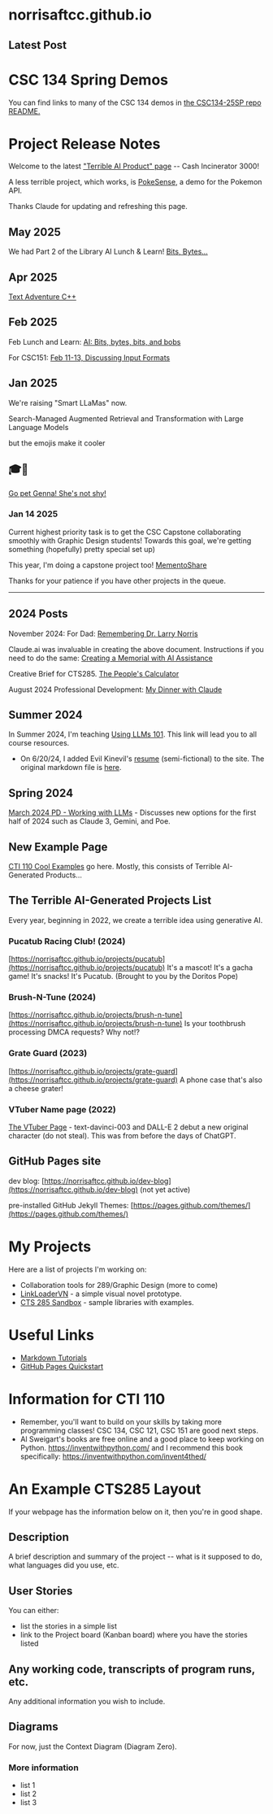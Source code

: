# norrisaftcc.github.io

## Latest Post

# CSC 134 Spring Demos

You can find links to many of the CSC 134 demos in [the CSC134-25SP repo README.](https://github.com/norrisaftcc/CSC-134_25SP/blob/main/README.md)

# Project Release Notes

Welcome to the latest ["Terrible AI Product" page](projects/cashincinerator3000/) -- Cash Incinerator 3000!

A less terrible project, which works, is [PokeSense](projects/pokesense/), a demo for the Pokemon API.

Thanks Claude for updating and refreshing this page.

## May 2025

We had Part 2 of the Library AI Lunch & Learn! [Bits, Bytes...](projects/25may_ai.html)

## Apr 2025
[Text Adventure C++](projects/textadv_25apr.html)

## Feb 2025

Feb Lunch and Learn: [AI: Bits, bytes, bits, and bobs](projects/25febaipd.html)

For CSC151: [Feb 11-13, Discussing Input Formats](projects/javafeb.html)

## Jan 2025
We're raising "Smart LLaMas" now.

Search-Managed Augmented Retrieval and Transformation with Large Language Models

but the emojis make it cooler

## 🎓🦙 
[Go pet Genna! She's not shy!](genna.html)


### Jan 14 2025
Current highest priority task is to get the CSC Capstone collaborating smoothly with Graphic Design students!
Towards this goal, we're getting something (hopefully) pretty special set up)

This year, I'm doing a capstone project too!
[MementoShare](/dr_norris/mementoshare.html)

Thanks for your patience if you have other projects in the queue.

----

## 2024 Posts

November 2024: For Dad: [Remembering Dr. Larry Norris](/dr_norris/)

Claude.ai was invaluable in creating the above document. Instructions if you need to do the same: [Creating a Memorial with AI Assistance](/dr_norris/making_of.html)


Creative Brief for CTS285. [The People's Calculator](https://norrisaftcc.github.io/projects/peoples_calc/)

August 2024 Professional Development: [My Dinner with Claude](https://norrisaftcc.github.io/_posts/2024/2024pd/)


## Summer 2024
In Summer 2024, I'm teaching [Using LLMs 101](https://norrisaftcc.github.io/_posts/2024/usingllms101/). This link will lead you to all course resources.
- On 6/20/24, I added Evil Kinevil's [resume](projects/misc/evil_resume.html) (semi-fictional) to the site. The original markdown file is [here](evil_resume.md).

## Spring 2024
[March 2024 PD - Working with LLMs](https://norrisaftcc.github.io/2024pd/) - Discusses new options for the first half of 2024 such as Claude 3, Gemini, and Poe.

## New Example Page 
[CTI 110 Cool Examples](cti110.html) go here. Mostly, this consists of Terrible AI-Generated Products...

## The Terrible AI-Generated Projects List
Every year, beginning in 2022, we create a terrible idea using generative AI. 

### Pucatub Racing Club! (2024)
[https://norrisaftcc.github.io/projects/pucatub](https://norrisaftcc.github.io/projects/pucatub) It's a mascot! It's a gacha game! It's snacks! It's Pucatub. (Brought to you by the Doritos Pope)

### Brush-N-Tune (2024)
[https://norrisaftcc.github.io/projects/brush-n-tune](https://norrisaftcc.github.io/projects/brush-n-tune) Is your toothbrush processing DMCA requests? Why not!?

### Grate Guard (2023)
[https://norrisaftcc.github.io/projects/grate-guard](https://norrisaftcc.github.io/projects/grate-guard) A phone case that's also a cheese grater!

### VTuber Name page (2022)
[The VTuber Page](/_posts_2023/vtuber.html) - text-davinci-003 and DALL-E 2 debut a new original character (do not steal). This was from before the days of ChatGPT.

## GitHub Pages site

dev blog: [https://norrisaftcc.github.io/dev-blog](https://norrisaftcc.github.io/dev-blog) (not yet active)

pre-installed GitHub Jekyll Themes: [https://pages.github.com/themes/](https://pages.github.com/themes/)


# My Projects
Here are a list of projects I'm working on:

- Collaboration tools for 289/Graphic Design (more to come)
- [LinkLoaderVN](https://github.com/norrisaftcc/linkloadervn) - a simple visual novel prototype.
- [CTS 285 Sandbox](https://github.com/norrisaftcc/CTS285_FA22_Sandbox) - sample libraries with examples.

# Useful Links
- [Markdown Tutorials](https://www.w3schools.io/file/markdown-introduction)
- [GitHub Pages Quickstart](https://pages.github.com)

# Information for CTI 110
- Remember, you'll want to build on your skills by taking more programming classes! CSC 134, CSC 121, CSC 151 are good next steps.
- Al Sweigart's books are free online and a good place to keep working on Python.
  https://inventwithpython.com/ and I recommend this book specifically: https://inventwithpython.com/invent4thed/

# An Example CTS285 Layout
If your webpage has the information below on it, then you're in good shape.

## Description
A brief description and summary of the project -- what is it supposed to do, what languages did you use, etc.

## User Stories
You can either:
- list the stories in a simple list
- link to the Project board (Kanban board) where you have the stories listed

## Any working code, transcripts of program runs, etc.
Any additional information you wish to include.

## Diagrams
For now, just the Context Diagram (Diagram Zero).

### More information
- list 1
- list 2
- list 3

<!-- Voiceflow chat widget script -->
<script type="text/javascript">
  (function(d, t) {
      var v = d.createElement(t), s = d.getElementsByTagName(t)[0];
      v.onload = function() {
        window.voiceflow.chat.load({
          verify: { projectID: '6793fbfb52bfdd46f63863f5' },
          url: 'https://general-runtime.voiceflow.com',
          versionID: 'production'
        });
      }
      v.src = "https://cdn.voiceflow.com/widget-next/bundle.mjs"; v.type = "text/javascript"; s.parentNode.insertBefore(v, s);
  })(document, 'script');
</script>
